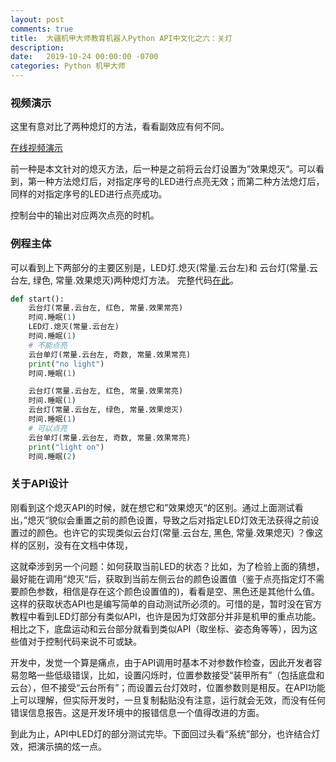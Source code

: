 ```yaml
---
layout: post
comments: true
title:  大疆机甲大师教育机器人Python API中文化之六：关灯
description: 
date:   2019-10-24 00:00:00 -0700
categories: Python 机甲大师
---
```


### 视频演示

这里有意对比了两种熄灯的方法，看看副效应有何不同。

[在线视频演示](https://v.qq.com/x/page/i3018houoj2.html)

前一种是本文针对的熄灭方法，后一种是之前将云台灯设置为”效果熄灭“。可以看到，第一种方法熄灯后，对指定序号的LED进行点亮无效；而第二种方法熄灯后，同样的对指定序号的LED进行点亮成功。

控制台中的输出对应两次点亮的时机。
### 例程主体

可以看到上下两部分的主要区别是，LED灯.熄灭(常量.云台左)和 云台灯(常量.云台左, 绿色, 常量.效果熄灭)两种熄灯方法。 完整代码[在此](https://github.com/program-in-chinese/robomaster-python-samples-zh/blob/master/Python%20API%E8%A7%86%E9%A2%91%E6%BC%94%E7%A4%BA%E4%B8%8E%E4%BE%8B%E7%A8%8B/LED%E7%81%AF/%E5%85%B3%E7%81%AF.py)。
```python
def start():
    云台灯(常量.云台左, 红色, 常量.效果常亮)
    时间.睡眠(1)
    LED灯.熄灭(常量.云台左)
    时间.睡眠(1)
    # 不能点亮
    云台单灯(常量.云台左, 奇数, 常量.效果常亮)
    print("no light")
    时间.睡眠(1)

    云台灯(常量.云台左, 红色, 常量.效果常亮)
    时间.睡眠(1)
    云台灯(常量.云台左, 绿色, 常量.效果熄灭)
    时间.睡眠(1)
    # 可以点亮
    云台单灯(常量.云台左, 奇数, 常量.效果常亮)
    print("light on")
    时间.睡眠(2)
```
### 关于API设计

刚看到这个熄灭API的时候，就在想它和”效果熄灭“的区别。通过上面测试看出，”熄灭“貌似会重置之前的颜色设置，导致之后对指定LED灯效无法获得之前设置过的颜色。也许它的实现类似云台灯(常量.云台左, 黑色, 常量.效果熄灭) ？像这样的区别，没有在文档中体现，

这就牵涉到另一个问题：如何获取当前LED的状态？比如，为了检验上面的猜想，最好能在调用”熄灭“后，获取到当前左侧云台的颜色设置值（鉴于点亮指定灯不需要颜色参数，相信是存在这个颜色设置值的)，看看是空、黑色还是其他什么值。这样的获取状态API也是编写简单的自动测试所必须的。可惜的是，暂时没在官方教程中看到LED灯部分有类似API，也许是因为灯效部分并非是机甲的重点功能。相比之下，底盘运动和云台部分就看到类似API（取坐标、姿态角等等），因为这些值对于控制代码来说不可或缺。

开发中，发觉一个算是痛点，由于API调用时基本不对参数作检查，因此开发者容易忽略一些低级错误，比如，设置闪烁时，位置参数接受“装甲所有”（包括底盘和云台），但不接受“云台所有”；而设置云台灯效时，位置参数则是相反。在API功能上可以理解，但实际开发时，一旦复制黏贴没有注意，运行就会无效，而没有任何错误信息报告。这是开发环境中的报错信息一个值得改进的方面。

到此为止，API中LED灯的部分测试完毕。下面回过头看“系统”部分，也许结合灯效，把演示搞的炫一点。